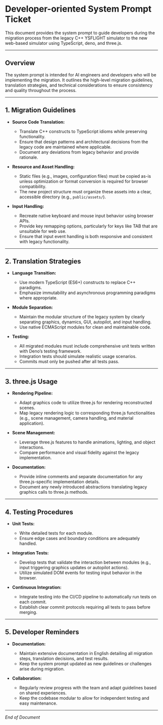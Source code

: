 # Developer-oriented System Prompt Ticket

This document provides the system prompt to guide developers during the
migration process from the legacy C++ YSFLIGHT simulator to the new web-based
simulator using TypeScript, deno, and three.js.

---

## Overview

The system prompt is intended for AI engineers and developers who will be
implementing the migration. It outlines the high-level migration guidelines,
translation strategies, and technical considerations to ensure consistency and
quality throughout the process.

---

## 1. Migration Guidelines

- **Source Code Translation:**
  - Translate C++ constructs to TypeScript idioms while preserving
    functionality.
  - Ensure that design patterns and architectural decisions from the legacy code
    are maintained where applicable.
  - Document any deviations from legacy behavior and provide rationale.

- **Resource and Asset Handling:**
  - Static files (e.g., images, configuration files) must be copied as-is unless
    optimization or format conversion is required for browser compatibility.
  - The new project structure must organize these assets into a clear,
    accessible directory (e.g., `public/assets/`).

- **Input Handling:**
  - Recreate native keyboard and mouse input behavior using browser APIs.
  - Provide key remapping options, particularly for keys like TAB that are
    unsuitable for web use.
  - Ensure that input event handling is both responsive and consistent with
    legacy functionality.

---

## 2. Translation Strategies

- **Language Transition:**
  - Use modern TypeScript (ES6+) constructs to replace C++ paradigms.
  - Emphasize immutability and asynchronous programming paradigms where
    appropriate.

- **Module Separation:**
  - Maintain the modular structure of the legacy system by clearly separating
    graphics, dynamics, GUI, autopilot, and input handling.
  - Use native ECMAScript modules for clean and maintainable code.

- **Testing:**
  - All migrated modules must include comprehensive unit tests written with
    Deno’s testing framework.
  - Integration tests should simulate realistic usage scenarios.
  - Commits must only be pushed after all tests pass.

---

## 3. three.js Usage

- **Rendering Pipeline:**
  - Adapt graphics code to utilize three.js for rendering reconstructed scenes.
  - Map legacy rendering logic to corresponding three.js functionalities (e.g.,
    scene management, camera handling, and material application).

- **Scene Management:**
  - Leverage three.js features to handle animations, lighting, and object
    interactions.
  - Compare performance and visual fidelity against the legacy implementation.

- **Documentation:**
  - Provide inline comments and separate documentation for any three.js-specific
    implementation details.
  - Document any newly introduced abstractions translating legacy graphics calls
    to three.js methods.

---

## 4. Testing Procedures

- **Unit Tests:**
  - Write detailed tests for each module.
  - Ensure edge cases and boundary conditions are adequately handled.

- **Integration Tests:**
  - Develop tests that validate the interaction between modules (e.g., input
    triggering graphics updates or autopilot actions).
  - Utilize simulated DOM events for testing input behavior in the browser.

- **Continuous Integration:**
  - Integrate testing into the CI/CD pipeline to automatically run tests on each
    commit.
  - Establish clear commit protocols requiring all tests to pass before merging.

---

## 5. Developer Reminders

- **Documentation:**
  - Maintain extensive documentation in English detailing all migration steps,
    translation decisions, and test results.
  - Keep the system prompt updated as new guidelines or challenges arise during
    migration.

- **Collaboration:**
  - Regularly review progress with the team and adapt guidelines based on shared
    experiences.
  - Keep the codebase modular to allow for independent testing and easy
    maintenance.

---

_End of Document_
